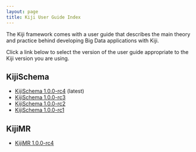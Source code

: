 ```yaml
---
layout: page
title: Kiji User Guide Index
---
```


The Kiji framework comes with a user guide that describes the main
theory and practice behind developing Big Data applications with Kiji.

Click a link below to select the version of the user guide appropriate
to the Kiji version you are using.

## KijiSchema
* [KijiSchema 1.0.0-rc4]({{site.userguide_url}}/schema/1.0.0-rc4/kiji-schema-overview/) (latest)
* [KijiSchema 1.0.0-rc3]({{site.userguide_url}}/schema/1.0.0-rc3/kiji-schema-overview/)
* [KijiSchema 1.0.0-rc2]({{site.userguide_url}}/schema/1.0.0-rc2/kiji-schema-overview/)
* [KijiSchema 1.0.0-rc1]({{site.userguide_url}}/schema/1.0.0-rc1/kiji-schema-overview/)

## KijiMR

* [KijiMR 1.0.0-rc4]({{site.userguide_url}}/mapreduce/1.0.0-rc4/kiji-mr-overview/)
